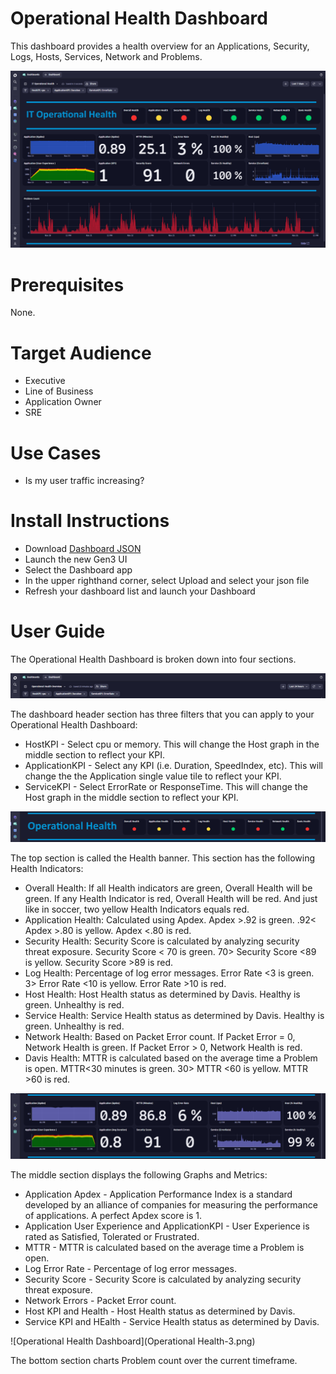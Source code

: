 # Operational Health Dashboard
This dashboard provides a health overview for an Applications, Security, Logs, Hosts, Services, Network and Problems.

![Operational Health Dashboard](OperationalHealth.png)

# Prerequisites

None.

# Target Audience

- Executive
- Line of Business
- Application Owner
- SRE

# Use Cases

- Is my user traffic increasing?

# Install Instructions

- Download [Dashboard JSON](https://github.com/TechShady/Dynatrace-Dashboards-Gen3/blob/main/Operational%20Health.json)
- Launch the new Gen3 UI
- Select the Dashboard app
- In the upper righthand corner, select Upload and select your json file
- Refresh your dashboard list and launch your Dashboard

# User Guide

The Operational Health Dashboard is broken down into four sections.

![Operational Health Dashboard](OperationalHealth-0.png)

The dashboard header section has three filters that you can apply to your Operational Health Dashboard:
- HostKPI - Select cpu or memory. This will change the Host graph in the middle section to reflect your KPI.
- ApplicationKPI - Select any KPI (i.e. Duration, SpeedIndex, etc). This will change the the Application single value tile to reflect your KPI.
- ServiceKPI - Select ErrorRate or ResponseTime. This will change the Host graph in the middle section to reflect your KPI.

![Operational Health Dashboard](OperationalHealth-1.png)

The top section is called the Health banner. This section has the following Health Indicators:
- Overall Health: If all Health indicators are green, Overall Health will be green. If any Health Indicator is red, Overall Health will be red. And just like in soccer, two yellow Health Indicators equals red.
- Application Health: Calculated using Apdex. Apdex >.92 is green. .92< Apdex >.80 is yellow. Apdex <.80 is red.
- Security Health: Security Score is calculated by analyzing security threat exposure. Security Score < 70 is green. 70> Security Score <89 is yellow. Security Score >89 is red.
- Log Health: Percentage of log error messages. Error Rate <3 is green. 3> Error Rate <10 is yellow. Error Rate >10 is red.
- Host Health: Host Health status as determined by Davis. Healthy is green. Unhealthy is red.
- Service Health: Service Health status as determined by Davis. Healthy is green. Unhealthy is red.
- Network Health: Based on Packet Error count. If Packet Error = 0, Network Health is green. If Packet Error > 0, Network Health is red.
- Davis Health: MTTR is calculated based on the average time a Problem is open. MTTR<30 minutes is green. 30> MTTR <60 is yellow. MTTR >60 is red.

![Operational Health Dashboard](OperationalHealth-2.png)

The middle section displays the following Graphs and Metrics: 
- Application Apdex - Application Performance Index is a standard developed by an alliance of companies for measuring the performance of applications. A perfect Apdex score is 1.
- Application User Experience and ApplicationKPI - User Experience is rated as Satisfied, Tolerated or Frustrated.
- MTTR - MTTR is calculated based on the average time a Problem is open.
- Log Error Rate - Percentage of log error messages.
- Security Score - Security Score is calculated by analyzing security threat exposure.
- Network Errors - Packet Error count.
- Host KPI and Health - Host Health status as determined by Davis.
- Service KPI and HEalth - Service Health status as determined by Davis.
 
![Operational Health Dashboard](Operational Health-3.png)

The bottom section charts Problem count over the current timeframe.
